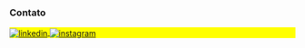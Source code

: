 ### Contato

<p align="left" style="background:yellow">
<a href="https://linkedin.com/in/mmacedodev" target="_blank">
  <img align="center" src="https://img.shields.io/badge/-Mateus Macedo-05122A?style=flat&logo=linkedin" alt="linkedin"/>
</a>
<a href="https://instagram.com/mmacedodev" target="_blank">
 <img align="center" src="https://img.shields.io/badge/-mmacedodev-05122A?style=flat&logo=instagram" alt="instagram"/>
</a>
</p>



